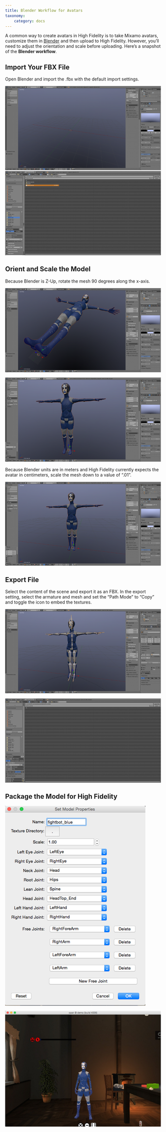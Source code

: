 ```yaml
---
title: Blender Workflow for Avatars
taxonomy:
    category: docs
---
```


A common way to create avatars in High Fidelity is to take Mixamo avatars, customize them in [Blender](https://www.blender.org/) and then upload to High Fidelity. However, you’ll need to adjust the orientation and scale before uploading. Here’s a snapshot of the **Blender workflow**.

## Import Your FBX File

Open Blender and import the .fbx with the default import settings.

![](default-view.png)
![](import-fbx.png)

## Orient and Scale the Model

Because Blender is Z-Up, rotate the mesh 90 degrees along the x-axis.

![](imported.png)

![](rotate.png)

Because Blender units are in meters and High Fidelity currently expects the avatar in centimeters, scale the mesh down to a value of “.01”.

![](scale.png)

## Export File

Select the content of the scene and export it as an FBX. In the export setting, select the armature and mesh and set the “Path Mode” to “Copy” and toggle the icon to embed the textures.

![](pre-export.png)

![](export-fbx.png)

## Package the Model for High Fidelity

![](package-model.jpg)

![](world.jpg)